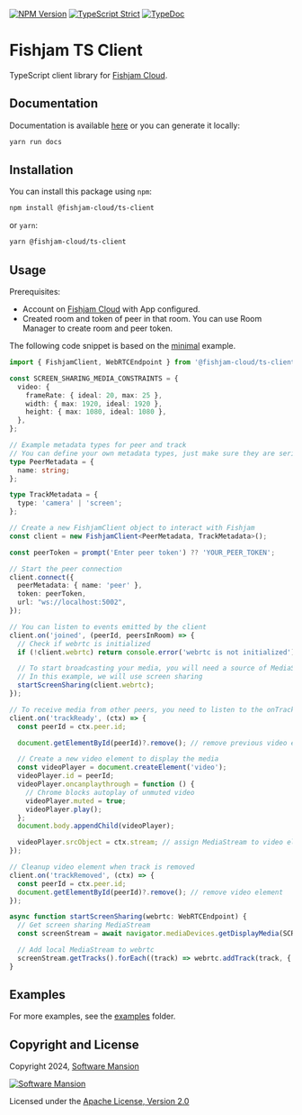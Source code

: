 [![NPM Version](https://img.shields.io/npm/v/@fishjam-cloud/ts-client)](https://www.npmjs.com/package/@fishjam-cloud/ts-client)
[![TypeScript Strict](https://badgen.net/badge/TS/Strict)](https://www.typescriptlang.org)
[![TypeDoc](https://img.shields.io/badge/TypeDoc-8A2BE2)](https://fishjam-cloud.github.io/web-client-sdk/modules/_fishjam_dev_ts_client.html)

# Fishjam TS Client

TypeScript client library for [Fishjam Cloud](https://cloud.fishjam.stream).

## Documentation

Documentation is available [here](https://fishjam-cloud.github.io/web-client-sdk/modules/_fishjam_dev_ts_client.html) or
you can generate it locally:

```bash
yarn run docs
```

## Installation

You can install this package using `npm`:

```bash
npm install @fishjam-cloud/ts-client
```

or `yarn`:

```bash
yarn @fishjam-cloud/ts-client
```

## Usage

Prerequisites:

- Account on [Fishjam Cloud](https://cloud.fishjam.stream) with App configured.
- Created room and token of peer in that room. You can use Room Manager to create room and peer token.

The following code snippet is based on the [minimal](../../examples/ts-client/minimal/) example.

```ts
import { FishjamClient, WebRTCEndpoint } from '@fishjam-cloud/ts-client';

const SCREEN_SHARING_MEDIA_CONSTRAINTS = {
  video: {
    frameRate: { ideal: 20, max: 25 },
    width: { max: 1920, ideal: 1920 },
    height: { max: 1080, ideal: 1080 },
  },
};

// Example metadata types for peer and track
// You can define your own metadata types, just make sure they are serializable
type PeerMetadata = {
  name: string;
};

type TrackMetadata = {
  type: 'camera' | 'screen';
};

// Create a new FishjamClient object to interact with Fishjam
const client = new FishjamClient<PeerMetadata, TrackMetadata>();

const peerToken = prompt('Enter peer token') ?? 'YOUR_PEER_TOKEN';

// Start the peer connection
client.connect({
  peerMetadata: { name: 'peer' },
  token: peerToken,
  url: "ws://localhost:5002",
});

// You can listen to events emitted by the client
client.on('joined', (peerId, peersInRoom) => {
  // Check if webrtc is initialized
  if (!client.webrtc) return console.error('webrtc is not initialized');

  // To start broadcasting your media, you will need a source of MediaStream like a camera, microphone, or screen
  // In this example, we will use screen sharing
  startScreenSharing(client.webrtc);
});

// To receive media from other peers, you need to listen to the onTrackReady event
client.on('trackReady', (ctx) => {
  const peerId = ctx.peer.id;

  document.getElementById(peerId)?.remove(); // remove previous video element if it exists

  // Create a new video element to display the media
  const videoPlayer = document.createElement('video');
  videoPlayer.id = peerId;
  videoPlayer.oncanplaythrough = function () {
    // Chrome blocks autoplay of unmuted video
    videoPlayer.muted = true;
    videoPlayer.play();
  };
  document.body.appendChild(videoPlayer);

  videoPlayer.srcObject = ctx.stream; // assign MediaStream to video element
});

// Cleanup video element when track is removed
client.on('trackRemoved', (ctx) => {
  const peerId = ctx.peer.id;
  document.getElementById(peerId)?.remove(); // remove video element
});

async function startScreenSharing(webrtc: WebRTCEndpoint) {
  // Get screen sharing MediaStream
  const screenStream = await navigator.mediaDevices.getDisplayMedia(SCREEN_SHARING_MEDIA_CONSTRAINTS);

  // Add local MediaStream to webrtc
  screenStream.getTracks().forEach((track) => webrtc.addTrack(track, { type: 'screen' }));
}
```

## Examples

For more examples, see the [examples](../../examples/ts-client/) folder.

## Copyright and License

Copyright 2024, [Software Mansion](https://swmansion.com/?utm_source=git&utm_medium=readme&utm_campaign=fishjam-ts)

[![Software Mansion](https://logo.swmansion.com/logo?color=white&variant=desktop&width=200&tag=fishjam-github)](https://swmansion.com/?utm_source=git&utm_medium=readme&utm_campaign=fishjam-ts)

Licensed under the [Apache License, Version 2.0](LICENSE)

